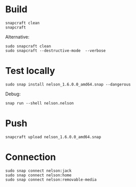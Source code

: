 # Build

```
snapcraft clean
snapcraft
```

Alternative:

```
sudo snapcraft clean
sudo snapcraft --destructive-mode  --verbose
```

# Test locally

```
sudo snap install nelson_1.6.0.0_amd64.snap --dangerous
```

Debug:

```
snap run --shell nelson.nelson
```

# Push

```
snapcraft upload nelson_1.6.0.0_amd64.snap
```

# Connection

```
sudo snap connect nelson:jack
sudo snap connect nelson:home
sudo snap connect nelson:removable-media
```
